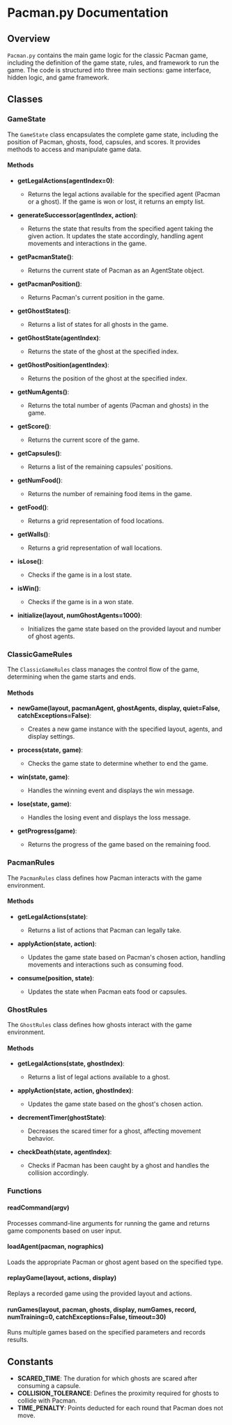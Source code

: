 # Pacman.py Documentation

## Overview
`Pacman.py` contains the main game logic for the classic Pacman game, including the definition of the game state, rules, and framework to run the game. The code is structured into three main sections: game interface, hidden logic, and game framework.

## Classes

### GameState
The `GameState` class encapsulates the complete game state, including the position of Pacman, ghosts, food, capsules, and scores. It provides methods to access and manipulate game data.

#### Methods

- **getLegalActions(agentIndex=0)**: 
  - Returns the legal actions available for the specified agent (Pacman or a ghost). If the game is won or lost, it returns an empty list.

- **generateSuccessor(agentIndex, action)**: 
  - Returns the state that results from the specified agent taking the given action. It updates the state accordingly, handling agent movements and interactions in the game.

- **getPacmanState()**: 
  - Returns the current state of Pacman as an AgentState object.

- **getPacmanPosition()**: 
  - Returns Pacman's current position in the game.

- **getGhostStates()**: 
  - Returns a list of states for all ghosts in the game.

- **getGhostState(agentIndex)**: 
  - Returns the state of the ghost at the specified index.

- **getGhostPosition(agentIndex)**: 
  - Returns the position of the ghost at the specified index.

- **getNumAgents()**: 
  - Returns the total number of agents (Pacman and ghosts) in the game.

- **getScore()**: 
  - Returns the current score of the game.

- **getCapsules()**: 
  - Returns a list of the remaining capsules' positions.

- **getNumFood()**: 
  - Returns the number of remaining food items in the game.

- **getFood()**: 
  - Returns a grid representation of food locations.

- **getWalls()**: 
  - Returns a grid representation of wall locations.

- **isLose()**: 
  - Checks if the game is in a lost state.

- **isWin()**: 
  - Checks if the game is in a won state.

- **initialize(layout, numGhostAgents=1000)**: 
  - Initializes the game state based on the provided layout and number of ghost agents.

### ClassicGameRules
The `ClassicGameRules` class manages the control flow of the game, determining when the game starts and ends.

#### Methods

- **newGame(layout, pacmanAgent, ghostAgents, display, quiet=False, catchExceptions=False)**: 
  - Creates a new game instance with the specified layout, agents, and display settings.

- **process(state, game)**: 
  - Checks the game state to determine whether to end the game.

- **win(state, game)**: 
  - Handles the winning event and displays the win message.

- **lose(state, game)**: 
  - Handles the losing event and displays the loss message.

- **getProgress(game)**: 
  - Returns the progress of the game based on the remaining food.

### PacmanRules
The `PacmanRules` class defines how Pacman interacts with the game environment.

#### Methods

- **getLegalActions(state)**: 
  - Returns a list of actions that Pacman can legally take.

- **applyAction(state, action)**: 
  - Updates the game state based on Pacman's chosen action, handling movements and interactions such as consuming food.

- **consume(position, state)**: 
  - Updates the state when Pacman eats food or capsules.

### GhostRules
The `GhostRules` class defines how ghosts interact with the game environment.

#### Methods

- **getLegalActions(state, ghostIndex)**: 
  - Returns a list of legal actions available to a ghost.

- **applyAction(state, action, ghostIndex)**: 
  - Updates the game state based on the ghost's chosen action.

- **decrementTimer(ghostState)**: 
  - Decreases the scared timer for a ghost, affecting movement behavior.

- **checkDeath(state, agentIndex)**: 
  - Checks if Pacman has been caught by a ghost and handles the collision accordingly.

### Functions

#### readCommand(argv)
Processes command-line arguments for running the game and returns game components based on user input.

#### loadAgent(pacman, nographics)
Loads the appropriate Pacman or ghost agent based on the specified type.

#### replayGame(layout, actions, display)
Replays a recorded game using the provided layout and actions.

#### runGames(layout, pacman, ghosts, display, numGames, record, numTraining=0, catchExceptions=False, timeout=30)
Runs multiple games based on the specified parameters and records results.

## Constants
- **SCARED_TIME**: The duration for which ghosts are scared after consuming a capsule.
- **COLLISION_TOLERANCE**: Defines the proximity required for ghosts to collide with Pacman.
- **TIME_PENALTY**: Points deducted for each round that Pacman does not move.
